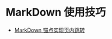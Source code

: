 # MarkDown 使用技巧
- [MarkDown 锚点实现页内跳转](https://github.com/Marcos-Lay/Hello-JAVA/blob/master/Docs/Additional-functions/MarkDown/AnchorPageJump.md)